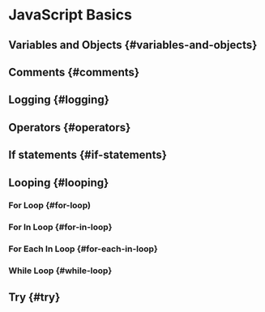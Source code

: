 # JavaScript Basics

## Variables and Objects {#variables-and-objects}

## Comments {#comments}

## Logging {#logging}

## Operators {#operators}

## If statements {#if-statements}

## Looping {#looping}
### For Loop {#for-loop)
### For In Loop {#for-in-loop}
### For Each In Loop {#for-each-in-loop}
### While Loop {#while-loop}

## Try {#try}